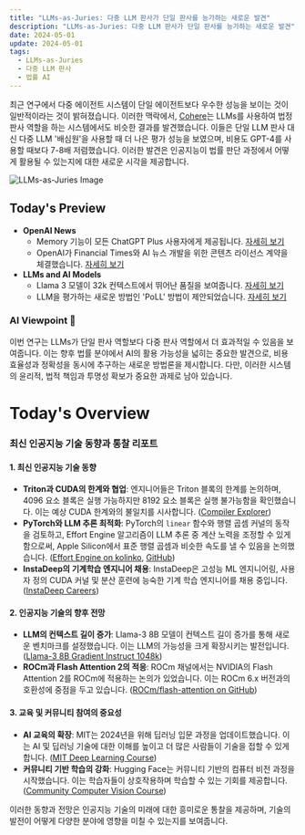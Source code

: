 ```yaml
---
title: "LLMs-as-Juries: 다중 LLM 판사가 단일 판사를 능가하는 새로운 발견"
description: "LLMs-as-Juries: 다중 LLM 판사가 단일 판사를 능가하는 새로운 발견"
date: 2024-05-01
update: 2024-05-01
tags:
  - LLMs-as-Juries
  - 다중 LLM 판사
  - 법률 AI
---
```



최근 연구에서 다중 에이전트 시스템이 단일 에이전트보다 우수한 성능을 보이는 것이 일반적이라는 것이 밝혀졌습니다. 이러한 맥락에서, [Cohere](https://twitter.com/cohere/status/1785284142789242932?utm_source=ainews&utm_medium=email&utm_campaign=ainews-to-be-named-4408)는 LLMs를 사용하여 법정 판사 역할을 하는 시스템에서도 비슷한 결과를 발견했습니다. 이들은 단일 LLM 판사 대신 다중 LLM '배심원'을 사용할 때 더 나은 평가 성능을 보였으며, 비용도 GPT-4를 사용할 때보다 7-8배 저렴했습니다. 이러한 발견은 인공지능이 법률 판단 과정에서 어떻게 활용될 수 있는지에 대한 새로운 시각을 제공합니다.

![LLMs-as-Juries Image](https://assets.buttondown.email/images/ecea573b-f0e8-4e44-968d-82e8f2f4540e.png?w=960&fit=max)

## Today's Preview
* **OpenAI News**
  - Memory 기능이 모든 ChatGPT Plus 사용자에게 제공됩니다. [자세히 보기](https://twitter.com/OpenAI/status/1784992796669096181?utm_source=ainews&utm_medium=email&utm_campaign=ainews-to-be-named-4408)
  - OpenAI가 Financial Times와 AI 뉴스 개발을 위한 콘텐츠 라이선스 계약을 체결했습니다. [자세히 보기](https://www.reuters.com/technology/financial-times-openai-sign-content-licensing-partnership-2024-04-29/?utm_source=ainews&utm_medium=email&utm_campaign=ainews-to-be-named-4408)
* **LLMs and AI Models**
  - Llama 3 모델이 32k 컨텍스트에서 뛰어난 품질을 보여줍니다. [자세히 보기](https://twitter.com/abacaj/status/1785147493728039111?utm_source=ainews&utm_medium=email&utm_campaign=ainews-to-be-named-4408)
  - LLM을 평가하는 새로운 방법인 'PoLL' 방법이 제안되었습니다. [자세히 보기](https://twitter.com/cohere/status/1785284142789242932?utm_source=ainews&utm_medium=email&utm_campaign=ainews-to-be-named-4408)

### AI Viewpoint 🤖
이번 연구는 LLMs가 단일 판사 역할보다 다중 판사 역할에서 더 효과적일 수 있음을 보여줍니다. 이는 향후 법률 분야에서 AI의 활용 가능성을 넓히는 중요한 발견으로, 비용 효율성과 정확성을 동시에 추구하는 새로운 방법론을 제시합니다. 다만, 이러한 시스템의 윤리적, 법적 책임과 투명성 확보가 중요한 과제로 남아 있습니다.

# Today's Overview
### 최신 인공지능 기술 동향과 통찰 리포트

#### **1. 최신 인공지능 기술 동향**
- **Triton과 CUDA의 한계와 협업**: 엔지니어들은 Triton 블록의 한계를 논의하며, 4096 요소 블록은 실행 가능하지만 8192 요소 블록은 실행 불가능함을 확인했습니다. 이는 예상 CUDA 한계와의 불일치를 시사합니다. ([Compiler Explorer](https://godbolt.org/z/9K9Gf1v6P?utm_source=ainews&utm_medium=email&utm_campaign=ainews-to-be-named-4408))
- **PyTorch와 LLM 추론 최적화**: PyTorch의 `linear` 함수와 행렬 곱셈 커널의 동작을 검토하고, Effort Engine 알고리즘이 LLM 추론 중 계산 노력을 조정할 수 있게 함으로써, Apple Silicon에서 표준 행렬 곱셈과 비슷한 속도를 낼 수 있음을 논의했습니다. ([Effort Engine on kolinko](https://kolinko.github.io/effort?utm_source=ainews&utm_medium=email&utm_campaign=ainews-to-be-named-4408), [GitHub](https://github.com/kolinko/effort?utm_source=ainews&utm_medium=email&utm_campaign=ainews-to-be-named-4408))
- **InstaDeep의 기계학습 엔지니어 채용**: InstaDeep은 고성능 ML 엔지니어링, 사용자 정의 CUDA 커널 및 분산 훈련에 능숙한 기계 학습 엔지니어를 채용 중입니다. ([InstaDeep Careers](https://www.instadeep.com/job-offer/92900fa3-5501-4506-a63f-cebee958fc6f/?utm_source=ainews&utm_medium=email&utm_campaign=ainews-to-be-named-4408))

#### **2. 인공지능 기술의 향후 전망**
- **LLM의 컨텍스트 길이 증가**: Llama-3 8B 모델이 컨텍스트 길이 증가를 통해 새로운 벤치마크를 설정했습니다. 이는 LLM의 가능성을 크게 확장시키는 발전입니다. ([Llama-3 8B Gradient Instruct 1048k](https://huggingface.co/gradientai/Llama-3-8B-Instruct-Gradient-1048k?utm_source=ainews&utm_medium=email&utm_campaign=ainews-to-be-named-4408))
- **ROCm과 Flash Attention 2의 적응**: ROCm 채널에서는 NVIDIA의 Flash Attention 2를 ROCm에 적용하는 논의가 있었습니다. 이는 ROCm 6.x 버전과의 호환성에 중점을 두고 있습니다. ([ROCm/flash-attention on GitHub](https://github.com/ROCm/flash-attention?utm_source=ainews&utm_medium=email&utm_campaign=ainews-to-be-named-4408))

#### **3. 교육 및 커뮤니티 참여의 중요성**
- **AI 교육의 확장**: MIT는 2024년을 위해 딥러닝 입문 과정을 업데이트했습니다. 이는 AI 및 딥러닝 기술에 대한 이해를 높이고 더 많은 사람들이 기술을 접할 수 있게 합니다. ([MIT Deep Learning Course](https://www.youtube.com/watch?v=ErnWZxJovaM&list=PLtBw6njQRU-rwp5__7C0oIVt26ZgjG9NI&index=2&utm_source=ainews&utm_medium=email&utm_campaign=ainews-to-be-named-4408))
- **커뮤니티 기반 학습의 강화**: Hugging Face는 커뮤니티 기반의 컴퓨터 비전 과정을 시작했습니다. 이는 학습자들이 상호작용하며 학습할 수 있는 기회를 제공합니다. ([Community Computer Vision Course](https://huggingface.co/learn/computer-vision-course/unit0/welcome/welcome?utm_source=ainews&utm_medium=email&utm_campaign=ainews-to-be-named-4408))

이러한 동향과 전망은 인공지능 기술의 미래에 대한 흥미로운 통찰을 제공하며, 기술의 발전이 어떻게 다양한 분야에 영향을 미칠 수 있는지를 보여줍니다.

